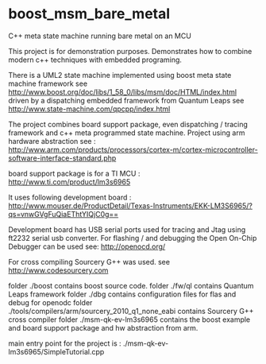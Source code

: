 # boost_msm_bare_metal
C++ meta state machine running bare metal on an MCU

This project is for demonstration purposes.
Demonstrates how to combine modern c++ techniques with embedded programing.

There is a UML2 state machine implemented using boost meta state machine framework
see http://www.boost.org/doc/libs/1_58_0/libs/msm/doc/HTML/index.html
driven by a dispatching embedded framework from Quantum Leaps see
http://www.state-machine.com/qpcpp/index.html

The project combines board support package, even dispatching / tracing  framework and c++ meta programmed state machine.
Project using arm hardware abstraction see : http://www.arm.com/products/processors/cortex-m/cortex-microcontroller-software-interface-standard.php

board support package is for a TI MCU :
http://www.ti.com/product/lm3s6965

It uses following development board :
http://www.mouser.de/ProductDetail/Texas-Instruments/EKK-LM3S6965/?qs=vnwGVgFuQiaEThtYIQjC0g==

Development board has USB serial ports used for tracing and Jtag using ft2232 serial usb converter.
For flashing / and debugging the Open On-Chip Debugger can be used see: http://openocd.org/

For cross compiling Sourcery G++ was used. see http://www.codesourcery.com

folder ./boost contains boost source code.
folder ./fw/ql contains Quantum Leaps framework
folder ./dbg contains configuration files for flas and debug for openodc
folder ./tools/compilers/arm/sourcery_2010_q1_none_eabi contains Sourcery G++ cross compiler
folder ./msm-qk-ev-lm3s6965 contains the boost example and board support package and hw abstraction from arm.

main entry point for the project is :
./msm-qk-ev-lm3s6965/SimpleTutorial.cpp
